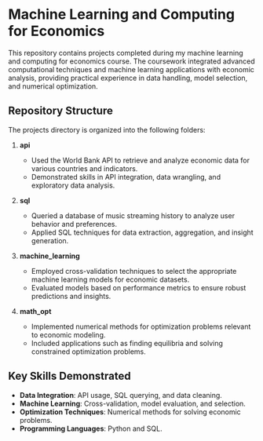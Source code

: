 # Machine Learning and Computing for Economics

This repository contains projects completed during my machine learning and computing for economics course. The coursework integrated advanced computational techniques and machine learning applications with economic analysis, providing practical experience in data handling, model selection, and numerical optimization.

## Repository Structure

The projects directory is organized into the following folders:

1. **api**

   - Used the World Bank API to retrieve and analyze economic data for various countries and indicators.
   - Demonstrated skills in API integration, data wrangling, and exploratory data analysis.

2. **sql**

   - Queried a database of music streaming history to analyze user behavior and preferences.
   - Applied SQL techniques for data extraction, aggregation, and insight generation.

3. **machine_learning**

   - Employed cross-validation techniques to select the appropriate machine learning models for economic datasets.
   - Evaluated models based on performance metrics to ensure robust predictions and insights.

4. **math_opt**

   - Implemented numerical methods for optimization problems relevant to economic modeling.
   - Included applications such as finding equilibria and solving constrained optimization problems.

## Key Skills Demonstrated

- **Data Integration**: API usage, SQL querying, and data cleaning.
- **Machine Learning**: Cross-validation, model evaluation, and selection.
- **Optimization Techniques**: Numerical methods for solving economic problems.
- **Programming Languages**: Python and SQL.

